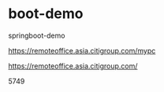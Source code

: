 # boot-demo
springboot-demo

https://remoteoffice.asia.citigroup.com/mypc

https://remoteoffice.asia.citigroup.com/

5749

